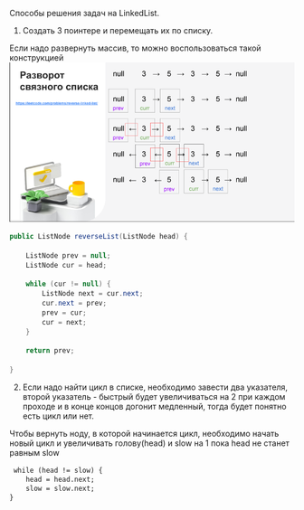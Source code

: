 Способы решения задач на LinkedList. 


1. Создать 3 поинтере и перемещать их по списку. 

Если надо развернуть массив, то можно воспользоваться такой конструкцией
![img.png](img.png)

```java
public ListNode reverseList(ListNode head) {

    ListNode prev = null;
    ListNode cur = head;

    while (cur != null) {
        ListNode next = cur.next;
        cur.next = prev;
        prev = cur;
        cur = next;
    }

    return prev;

}
```
2. Если надо найти цикл в списке, необходимо завести два указателя, второй указатель - быстрый
будет увеличиваться на 2 при каждом проходе и в конце концов догонит медленный, тогда будет понятно есть цикл или нет.

Чтобы вернуть ноду, в которой начинается цикл, необходимо начать новый цикл и увеличивать голову(head) и slow на 1
 пока head не станет равным slow

```
 while (head != slow) {
    head = head.next;
    slow = slow.next;
}
```
